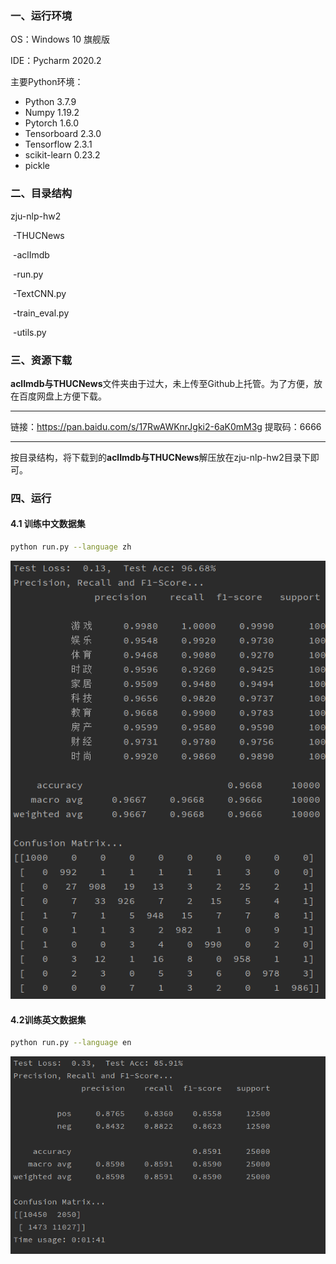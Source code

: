 ### 一、运行环境

OS：Windows 10 旗舰版

IDE：Pycharm 2020.2

主要Python环境：

- Python 3.7.9
- Numpy 1.19.2
- Pytorch 1.6.0
- Tensorboard 2.3.0
- Tensorflow 2.3.1
- scikit-learn 0.23.2
- pickle

### 二、目录结构

zju-nlp-hw2

​		-THUCNews

​		-aclImdb

​		-run.py

​		-TextCNN.py

​		-train_eval.py

​		-utils.py

### 三、资源下载

**aclImdb与THUCNews**文件夹由于过大，未上传至Github上托管。为了方便，放在百度网盘上方便下载。

------

链接：https://pan.baidu.com/s/17RwAWKnrJgki2-6aK0mM3g 
提取码：6666 

-------

按目录结构，将下载到的**aclImdb与THUCNews**解压放在zju-nlp-hw2目录下即可。

### 四、运行

#### 4.1 训练中文数据集

```bash
python run.py --language zh
```

![](https://github.com/iDestro/zju-nlp-hw2/blob/main/result/zh_result.png?raw=true)



#### 4.2训练英文数据集

```bash
python run.py --language en
```

![](https://github.com/iDestro/zju-nlp-hw2/blob/main/result/en_result.png?raw=true)





